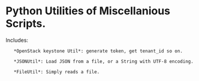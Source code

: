  Python Utilities of Miscellanious Scripts.
 ==========================================
 
 
   Includes:
   
       *OpenStack keystone Util*: generate token, get tenant_id so on.
       
       *JSONUtil*: Load JSON from a file, or a String with UTF-8 encoding.
       
       *FileUtil*: Simply reads a file.
